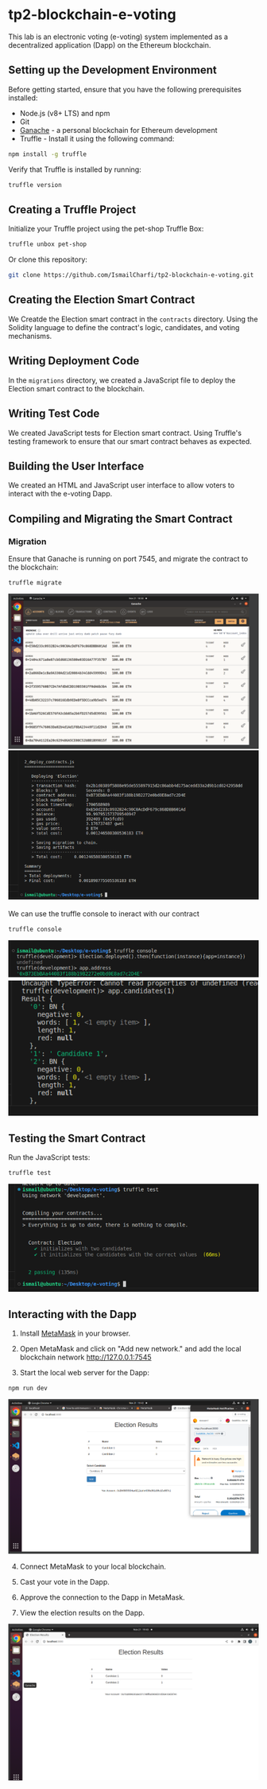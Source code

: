 # tp2-blockchain-e-voting

This lab is an electronic voting (e-voting) system implemented as a decentralized application (Dapp) on the Ethereum blockchain.

## Setting up the Development Environment

Before getting started, ensure that you have the following prerequisites installed:

- Node.js (v8+ LTS) and npm
- Git
- [Ganache](https://trufflesuite.com/ganache) - a personal blockchain for Ethereum development
- Truffle - Install it using the following command:

```bash
npm install -g truffle
```

Verify that Truffle is installed by running:

```bash
truffle version
```
## Creating a Truffle Project

Initialize your Truffle project using the pet-shop Truffle Box:

```bash
truffle unbox pet-shop
```
Or clone this repository:

```bash
git clone https://github.com/IsmailCharfi/tp2-blockchain-e-voting.git
```

## Creating the Election Smart Contract

We Creatde the Election smart contract in the `contracts` directory. Using the Solidity language to define the contract's logic, candidates, and voting mechanisms.

## Writing Deployment Code

In the `migrations` directory, we created a JavaScript file to deploy the Election smart contract to the blockchain. 

## Writing Test Code

We created JavaScript tests for Election smart contract. Using Truffle's testing framework to ensure that our smart contract behaves as expected.

## Building the User Interface

We created an HTML and JavaScript user interface to allow voters to interact with the e-voting Dapp. 
## Compiling and Migrating the Smart Contract

### Migration

Ensure that Ganache is running on port 7545, and migrate the contract to the blockchain:

```bash
truffle migrate
```
![Ganache](./images/05.png)
![Migrating](./images/1.png)

We can use the truffle console to ineract with our contract

```bash
truffle console
```
![Console1](./images/3.png)
![Console2](./images/4.png)

## Testing the Smart Contract

Run the JavaScript tests:

```bash
truffle test
```
![Tests](./images/5.png)

## Interacting with the Dapp

1. Install [MetaMask](https://metamask.io/) in your browser.

2. Open MetaMask and click on "Add new network." and add the local blockchain network http://127.0.0.1:7545

3. Start the local web server for the Dapp:

```bash
npm run dev
```
![Daap](./images/6.png)

4. Connect MetaMask to your local blockchain.

5. Cast your vote in the Dapp.

6. Approve the connection to the Dapp in MetaMask.

7. View the election results on the Dapp.

![results](./images/7.png)